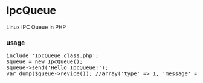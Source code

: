 IpcQueue
========

Linux IPC Queue in PHP

### usage

<pre>
include 'IpcQueue.class.php';
$queue = new IpcQueue();
$queue->send('Hello IpcQueue!');
var_dump($queue->revice()); //array('type' => 1, 'message' => 'Hello IpcQueue!')
</pre>
